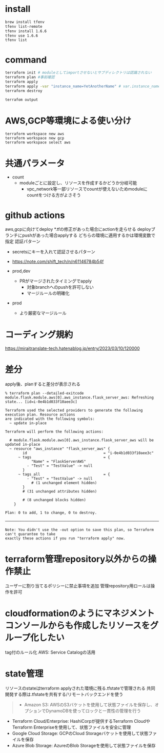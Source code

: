 # install
```bash
brew install tfenv
tfenv list-remote
tfenv install 1.6.6
tfenv use 1.6.6
tfenv list
```

# command
```bash
terraform init # moduleとしてimportさせないとサブディレクトリは認識されない
terraform plan #事前確認
terraform apply
terraform apply -var "instance_name=YetAnotherName" # var.instance_name
terraform destroy

terrafom output
```

# AWS,GCP等環境による使い分け
```
terraform workspace new aws
terraform workspace new gcp
terraform workspace select aws
```

# 共通パラメータ
- count
  - moduleごとに設定し、リソースを作成するかどうか分岐可能
    - vpc_network等一部リソースでcountが使えないためmoduleにcountをつける方がよさそう

# github actions
aws,gcpに向けてdeploy
*.tfの修正があった場合にactionを走らせる
deployブランチにpushがあった場合applyする
どちらの環境に適用するかは環境変数で指定
認証パターン
  - secretsにキーを入れて認証させるパターン
  - https://note.com/shift_tech/n/n61146784b54f


- prod,dev
  - PRがマージされたタイミングでapply
    - 対象branchへのpushを許可しない
    - マージルールの明確化
- prod
  - より厳密なマージルール

# コーディング規約
https://miraitranslate-tech.hatenablog.jp/entry/2023/03/10/120000

# 差分
apply後、planすると差分が表示される
```
% terraform plan --detailed-exitcode
module.flask.module.aws[0].aws_instance.flask_server_aws: Refreshing state... [id=i-0e4b1d033f10aee3c]

Terraform used the selected providers to generate the following execution plan. Resource actions
are indicated with the following symbols:
  ~ update in-place

Terraform will perform the following actions:

  # module.flask.module.aws[0].aws_instance.flask_server_aws will be updated in-place
  ~ resource "aws_instance" "flask_server_aws" {
        id                                   = "i-0e4b1d033f10aee3c"
      ~ tags                                 = {
            "Name" = "FlaskServerAWS"
          - "Test" = "TestValue" -> null
        }
      ~ tags_all                             = {
          - "Test" = "TestValue" -> null
            # (1 unchanged element hidden)
        }
        # (31 unchanged attributes hidden)

        # (8 unchanged blocks hidden)
    }

Plan: 0 to add, 1 to change, 0 to destroy.

───────────────────────────────────────────────────────────────────────────────────────────────────

Note: You didn't use the -out option to save this plan, so Terraform can't guarantee to take
exactly these actions if you run "terraform apply" now.
```

# terraform管理repository以外からの操作禁止
ユーザーに割り当てるポリシーに禁止事項を追加
管理repository用ロールは操作を許可

# cloudformationのようにマネジメントコンソールからも作成したリソースをグループ化したい
tag付のルール化
AWS: Service Catalogの活用

# state管理
リソースのstateはterraform applyされた環境に残る.tfstateで管理される
共同開発する際は.tfstateを共有する/リモートバックエンドを使う
> - Amazon S3: AWSのS3バケットを使用して状態ファイルを保存し、オプションでDynamoDBを使ってロックと一貫性の管理を行う
- Terraform Cloud/Enterprise: HashiCorpが提供するTerraform CloudやTerraform Enterpriseを使用して、状態ファイルを安全に管理
- Google Cloud Storage: GCPのCloud Storageバケットを使用して状態ファイルを保存
- Azure Blob Storage: AzureのBlob Storageを使用して状態ファイルを保存
